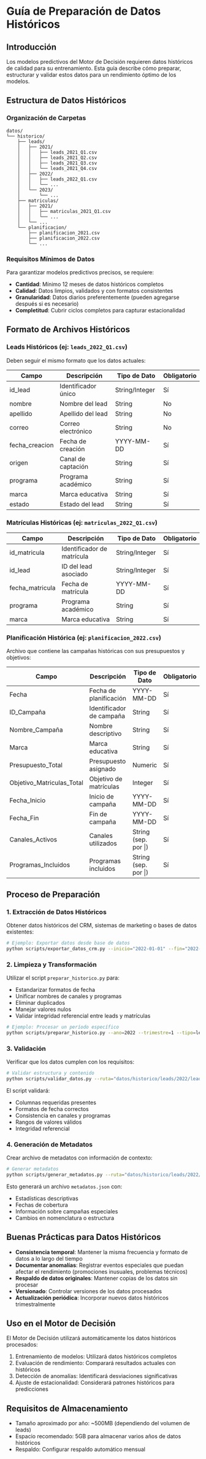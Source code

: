 # Guía de Preparación de Datos Históricos

## Introducción

Los modelos predictivos del Motor de Decisión requieren datos históricos de calidad para su entrenamiento. Esta guía describe cómo preparar, estructurar y validar estos datos para un rendimiento óptimo de los modelos.

## Estructura de Datos Históricos

### Organización de Carpetas

```
datos/
└── historico/
    ├── leads/
    │   ├── 2021/
    │   │   ├── leads_2021_Q1.csv
    │   │   ├── leads_2021_Q2.csv
    │   │   ├── leads_2021_Q3.csv
    │   │   └── leads_2021_Q4.csv
    │   ├── 2022/
    │   │   ├── leads_2022_Q1.csv
    │   │   └── ...
    │   └── 2023/
    │       └── ...
    ├── matriculas/
    │   ├── 2021/
    │   │   ├── matriculas_2021_Q1.csv
    │   │   └── ...
    │   └── ...
    └── planificacion/
        ├── planificacion_2021.csv
        ├── planificacion_2022.csv
        └── ...
```

### Requisitos Mínimos de Datos

Para garantizar modelos predictivos precisos, se requiere:

- **Cantidad**: Mínimo 12 meses de datos históricos completos
- **Calidad**: Datos limpios, validados y con formatos consistentes
- **Granularidad**: Datos diarios preferentemente (pueden agregarse después si es necesario)
- **Completitud**: Cubrir ciclos completos para capturar estacionalidad

## Formato de Archivos Históricos

### Leads Históricos (ej: `leads_2022_Q1.csv`)

Deben seguir el mismo formato que los datos actuales:

| Campo | Descripción | Tipo de Dato | Obligatorio |
|-------|-------------|--------------|-------------|
| id_lead | Identificador único | String/Integer | Sí |
| nombre | Nombre del lead | String | No |
| apellido | Apellido del lead | String | No |
| correo | Correo electrónico | String | No |
| fecha_creacion | Fecha de creación | YYYY-MM-DD | Sí |
| origen | Canal de captación | String | Sí |
| programa | Programa académico | String | Sí |
| marca | Marca educativa | String | Sí |
| estado | Estado del lead | String | Sí |

### Matrículas Históricas (ej: `matriculas_2022_Q1.csv`)

| Campo | Descripción | Tipo de Dato | Obligatorio |
|-------|-------------|--------------|-------------|
| id_matricula | Identificador de matrícula | String/Integer | Sí |
| id_lead | ID del lead asociado | String/Integer | Sí |
| fecha_matricula | Fecha de matrícula | YYYY-MM-DD | Sí |
| programa | Programa académico | String | Sí |
| marca | Marca educativa | String | Sí |

### Planificación Histórica (ej: `planificacion_2022.csv`)

Archivo que contiene las campañas históricas con sus presupuestos y objetivos:

| Campo | Descripción | Tipo de Dato | Obligatorio |
|-------|-------------|--------------|-------------|
| Fecha | Fecha de planificación | YYYY-MM-DD | Sí |
| ID_Campaña | Identificador de campaña | String | Sí |
| Nombre_Campaña | Nombre descriptivo | String | Sí |
| Marca | Marca educativa | String | Sí |
| Presupuesto_Total | Presupuesto asignado | Numeric | Sí |
| Objetivo_Matriculas_Total | Objetivo de matrículas | Integer | Sí |
| Fecha_Inicio | Inicio de campaña | YYYY-MM-DD | Sí |
| Fecha_Fin | Fin de campaña | YYYY-MM-DD | Sí |
| Canales_Activos | Canales utilizados | String (sep. por \|) | Sí |
| Programas_Incluidos | Programas incluidos | String (sep. por \|) | Sí |

## Proceso de Preparación

### 1. Extracción de Datos Históricos

Obtener datos históricos del CRM, sistemas de marketing o bases de datos existentes:

```bash
# Ejemplo: Exportar datos desde base de datos
python scripts/exportar_datos_crm.py --inicio="2022-01-01" --fin="2022-12-31" --tipo="leads" --salida="datos/historico/leads/2022/"
```

### 2. Limpieza y Transformación

Utilizar el script `preparar_historico.py` para:

- Estandarizar formatos de fecha
- Unificar nombres de canales y programas
- Eliminar duplicados
- Manejar valores nulos
- Validar integridad referencial entre leads y matrículas

```bash
# Ejemplo: Procesar un período específico
python scripts/preparar_historico.py --ano=2022 --trimestre=1 --tipo=leads
```

### 3. Validación

Verificar que los datos cumplen con los requisitos:

```bash
# Validar estructura y contenido
python scripts/validar_datos.py --ruta="datos/historico/leads/2022/leads_2022_Q1.csv" --tipo=leads
```

El script validará:
- Columnas requeridas presentes
- Formatos de fecha correctos
- Consistencia en canales y programas
- Rangos de valores válidos
- Integridad referencial

### 4. Generación de Metadatos

Crear archivo de metadatos con información de contexto:

```bash
# Generar metadatos
python scripts/generar_metadatos.py --ruta="datos/historico/leads/2022/"
```

Esto generará un archivo `metadatos.json` con:
- Estadísticas descriptivas
- Fechas de cobertura
- Información sobre campañas especiales
- Cambios en nomenclatura o estructura

## Buenas Prácticas para Datos Históricos

- **Consistencia temporal**: Mantener la misma frecuencia y formato de datos a lo largo del tiempo
- **Documentar anomalías**: Registrar eventos especiales que puedan afectar el rendimiento (promociones inusuales, problemas técnicos)
- **Respaldo de datos originales**: Mantener copias de los datos sin procesar
- **Versionado**: Controlar versiones de los datos procesados
- **Actualización periódica**: Incorporar nuevos datos históricos trimestralmente

## Uso en el Motor de Decisión

El Motor de Decisión utilizará automáticamente los datos históricos procesados:

1. Entrenamiento de modelos: Utilizará datos históricos completos
2. Evaluación de rendimiento: Comparará resultados actuales con históricos
3. Detección de anomalías: Identificará desviaciones significativas
4. Ajuste de estacionalidad: Considerará patrones históricos para predicciones

## Requisitos de Almacenamiento

- Tamaño aproximado por año: ~500MB (dependiendo del volumen de leads)
- Espacio recomendado: 5GB para almacenar varios años de datos históricos
- Respaldo: Configurar respaldo automático mensual 